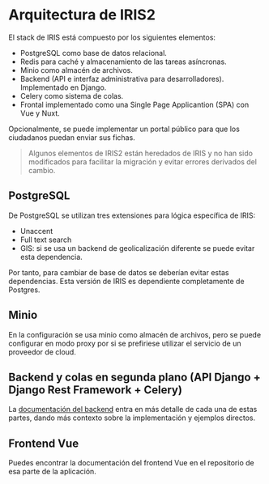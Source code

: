 # Arquitectura de IRIS2

El stack de IRIS está compuesto por los siguientes elementos:

- PostgreSQL como base de datos relacional.
- Redis para caché y almacenamiento de las tareas asíncronas.
- Minio como almacén de archivos.
- Backend (API e interfaz administrativa para desarrolladores). Implementado en Django.
- Celery como sistema de colas.
- Frontal implementado como una Single Page Applicantion (SPA) con Vue y Nuxt.

Opcionalmente, se puede implementar un portal público para que los ciudadanos puedan enviar sus fichas.

> Algunos elementos de IRIS2 están heredados de IRIS y no han sido modificados para facilitar la migración y
> evitar errores derivados del cambio.

## PostgreSQL

De PostgreSQL se utilizan tres extensiones para lógica específica de IRIS:
- Unaccent
- Full text search
- GIS: si se usa un backend de geolicalización diferente se puede evitar esta dependencia.

Por tanto, para cambiar de base de datos se deberían evitar estas dependencias. Esta versión de IRIS es dependiente
completamente de Postgres.

## Minio

En la configuración se usa minio como almacén de archivos, pero se puede configurar en modo proxy por si se prefiriese
utilizar el servicio de un proveedor de cloud.

## Backend y colas en segunda plano (API Django + Django Rest Framework + Celery)

La [documentación del backend](../documentation.md) entra en más detalle de cada una de estas partes, dando más contexto sobre la implementación
y ejemplos directos.

## Frontend Vue

Puedes encontrar la documentación del frontend Vue en el repositorio de esa parte de la aplicación.

